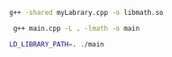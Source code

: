 ``` bash
g++ -shared myLabrary.cpp -o libmath.so
```

``` bash
 g++ main.cpp -L . -lmath -o main
```

``` bash
LD_LIBRARY_PATH=. ./main 
```
